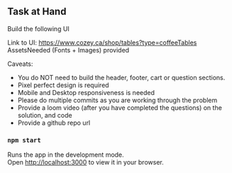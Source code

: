 ## Task at Hand

Build the following UI

Link to UI: https://www.cozey.ca/shop/tables?type=coffeeTables
AssetsNeeded (Fonts + Images) provided

Caveats:

- You do NOT need to build the header, footer, cart or question sections.
- Pixel perfect design is required
- Mobile and Desktop responsiveness is needed
- Please do multiple commits as you are working through the problem
- Provide a loom video (after you have completed the questions) on the solution, and code
- Provide a github repo url

### `npm start`

Runs the app in the development mode.\
Open [http://localhost:3000](http://localhost:3000) to view it in your browser.
